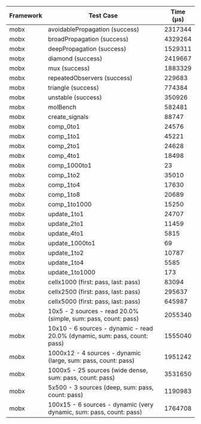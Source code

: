 | Framework | Test Case | Time (μs) |
| --- | --- | --- |
| mobx | avoidablePropagation (success) | 2317344 |
| mobx | broadPropagation (success) | 4329264 |
| mobx | deepPropagation (success) | 1529311 |
| mobx | diamond (success) | 2419667 |
| mobx | mux (success) | 1883329 |
| mobx | repeatedObservers (success) | 229683 |
| mobx | triangle (success) | 774384 |
| mobx | unstable (success) | 350926 |
| mobx | molBench | 582481 |
| mobx | create_signals | 88747 |
| mobx | comp_0to1 | 24576 |
| mobx | comp_1to1 | 45221 |
| mobx | comp_2to1 | 24628 |
| mobx | comp_4to1 | 18498 |
| mobx | comp_1000to1 | 23 |
| mobx | comp_1to2 | 35010 |
| mobx | comp_1to4 | 17630 |
| mobx | comp_1to8 | 20689 |
| mobx | comp_1to1000 | 15250 |
| mobx | update_1to1 | 24707 |
| mobx | update_2to1 | 11459 |
| mobx | update_4to1 | 5815 |
| mobx | update_1000to1 | 69 |
| mobx | update_1to2 | 10787 |
| mobx | update_1to4 | 5585 |
| mobx | update_1to1000 | 173 |
| mobx | cellx1000 (first: pass, last: pass) | 83094 |
| mobx | cellx2500 (first: pass, last: pass) | 295637 |
| mobx | cellx5000 (first: pass, last: pass) | 645987 |
| mobx | 10x5 - 2 sources - read 20.0% (simple, sum: pass, count: pass) | 2055340 |
| mobx | 10x10 - 6 sources - dynamic - read 20.0% (dynamic, sum: pass, count: pass) | 1555040 |
| mobx | 1000x12 - 4 sources - dynamic (large, sum: pass, count: pass) | 1951242 |
| mobx | 1000x5 - 25 sources (wide dense, sum: pass, count: pass) | 3531650 |
| mobx | 5x500 - 3 sources (deep, sum: pass, count: pass) | 1190983 |
| mobx | 100x15 - 6 sources - dynamic (very dynamic, sum: pass, count: pass) | 1764708 |
